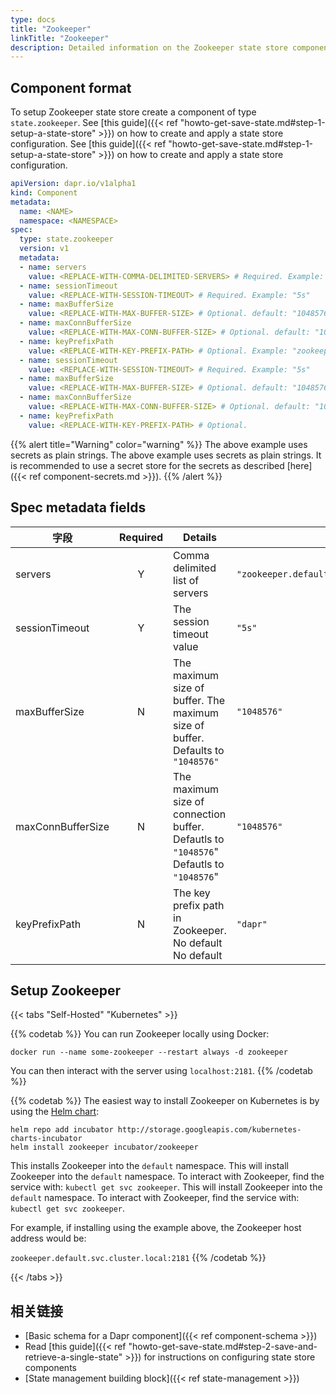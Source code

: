 ```yaml
---
type: docs
title: "Zookeeper"
linkTitle: "Zookeeper"
description: Detailed information on the Zookeeper state store component
---
```


## Component format

To setup Zookeeper state store create a component of type `state.zookeeper`. See [this guide]({{< ref "howto-get-save-state.md#step-1-setup-a-state-store" >}}) on how to create and apply a state store configuration. See [this guide]({{< ref "howto-get-save-state.md#step-1-setup-a-state-store" >}}) on how to create and apply a state store configuration.

```yaml
apiVersion: dapr.io/v1alpha1
kind: Component
metadata:
  name: <NAME>
  namespace: <NAMESPACE>
spec:
  type: state.zookeeper
  version: v1
  metadata:
  - name: servers
    value: <REPLACE-WITH-COMMA-DELIMITED-SERVERS> # Required. Example: "zookeeper.default.svc.cluster.local:2181"
  - name: sessionTimeout
    value: <REPLACE-WITH-SESSION-TIMEOUT> # Required. Example: "5s"
  - name: maxBufferSize
    value: <REPLACE-WITH-MAX-BUFFER-SIZE> # Optional. default: "1048576"
  - name: maxConnBufferSize
    value: <REPLACE-WITH-MAX-CONN-BUFFER-SIZE> # Optional. default: "1048576"
  - name: keyPrefixPath
    value: <REPLACE-WITH-KEY-PREFIX-PATH> # Optional. Example: "zookeeper.default.svc.cluster.local:2181"
  - name: sessionTimeout
    value: <REPLACE-WITH-SESSION-TIMEOUT> # Required. Example: "5s"
  - name: maxBufferSize
    value: <REPLACE-WITH-MAX-BUFFER-SIZE> # Optional. default: "1048576"
  - name: maxConnBufferSize
    value: <REPLACE-WITH-MAX-CONN-BUFFER-SIZE> # Optional. default: "1048576"
  - name: keyPrefixPath
    value: <REPLACE-WITH-KEY-PREFIX-PATH> # Optional.
```

{{% alert title="Warning" color="warning" %}}
The above example uses secrets as plain strings. The above example uses secrets as plain strings. It is recommended to use a secret store for the secrets as described [here]({{< ref component-secrets.md >}}).
{{% /alert %}}

## Spec metadata fields

| 字段                | Required | Details                                                                                | 示例                                           |
| ----------------- |:--------:| -------------------------------------------------------------------------------------- | -------------------------------------------- |
| servers           |    Y     | Comma delimited list of servers                                                        | `"zookeeper.default.svc.cluster.local:2181"` |
| sessionTimeout    |    Y     | The session timeout value                                                              | `"5s"`                                       |
| maxBufferSize     |    N     | The maximum size of buffer. The maximum size of buffer. Defaults to `"1048576"`        | `"1048576"`                                  |
| maxConnBufferSize |    N     | The maximum size of connection buffer. Defautls to `"1048576`" Defautls to `"1048576`" | `"1048576"`                                  |
| keyPrefixPath     |    N     | The key prefix path in Zookeeper. No default No default                                | `"dapr"`                                     |

## Setup Zookeeper

{{< tabs "Self-Hosted" "Kubernetes" >}}

{{% codetab %}}
You can run Zookeeper locally using Docker:

```
docker run --name some-zookeeper --restart always -d zookeeper
```

You can then interact with the server using `localhost:2181`.
{{% /codetab %}}

{{% codetab %}}
The easiest way to install Zookeeper on Kubernetes is by using the [Helm chart](https://github.com/helm/charts/tree/master/incubator/zookeeper):

```
helm repo add incubator http://storage.googleapis.com/kubernetes-charts-incubator
helm install zookeeper incubator/zookeeper
```

This installs Zookeeper into the `default` namespace. This will install Zookeeper into the `default` namespace. To interact with Zookeeper, find the service with: `kubectl get svc zookeeper`. This will install Zookeeper into the `default` namespace. To interact with Zookeeper, find the service with: `kubectl get svc zookeeper`.

For example, if installing using the example above, the Zookeeper host address would be:

`zookeeper.default.svc.cluster.local:2181`
{{% /codetab %}}

{{< /tabs >}}


## 相关链接
- [Basic schema for a Dapr component]({{< ref component-schema >}})
- Read [this guide]({{< ref "howto-get-save-state.md#step-2-save-and-retrieve-a-single-state" >}}) for instructions on configuring state store components
- [State management building block]({{< ref state-management >}})
